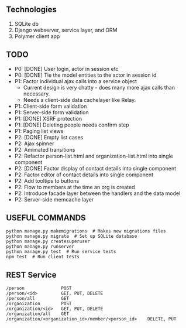 Technologies
------------

1. SQLite db
2. Django webserver, service layer, and ORM
3. Polymer client app


TODO
----

- P0: [DONE] User login, actor in session etc
- P0: [DONE] Tie the model entities to the actor in session id
- P1: Factor individual ajax calls into a service object
  + Current design is very chatty - does many more ajax calls than necessary.
  + Needs a client-side data cachelayer like Relay.
- P1: Client-side form validation
- P1: Server-side form validation
- P1: [DONE] XSRF protection
- P1: [DONE] Deleting people needs confirm step
- P1: Paging list views
- P2: [DONE] Empty list cases
- P2: Ajax spinner
- P2: Amimated transitions
- P2: Refactor person-list.html and organization-list.html into single component
- P2: [DONE] Factor display of contact details into single component
- P2: Factor editor of contact details into single component
- P2: Add tooltips to buttons
- P2: Flow to members at the time an org is created
- P2: Introduce facade layer between the handlers and the data model
- P2: Server-side memcache layer


USEFUL COMMANDS
---------------

```shell
python manage.py makemigrations  # Makes new migrations files
python manage.py migrate  # Set up SQLite database
python manage.py createsuperuser
python manage.py runserver
python manage.py test  # Run service tests
npm test  # Run client tests
```


REST Service
------------

```
/person              POST
/person/<id>         GET, PUT, DELETE
/person/all          GET
/organization        POST
/organization/<id>   GET, PUT, DELETE
/organization/all    GET
/organization/<organization_id>/member/<person_id>    DELETE, PUT
```
